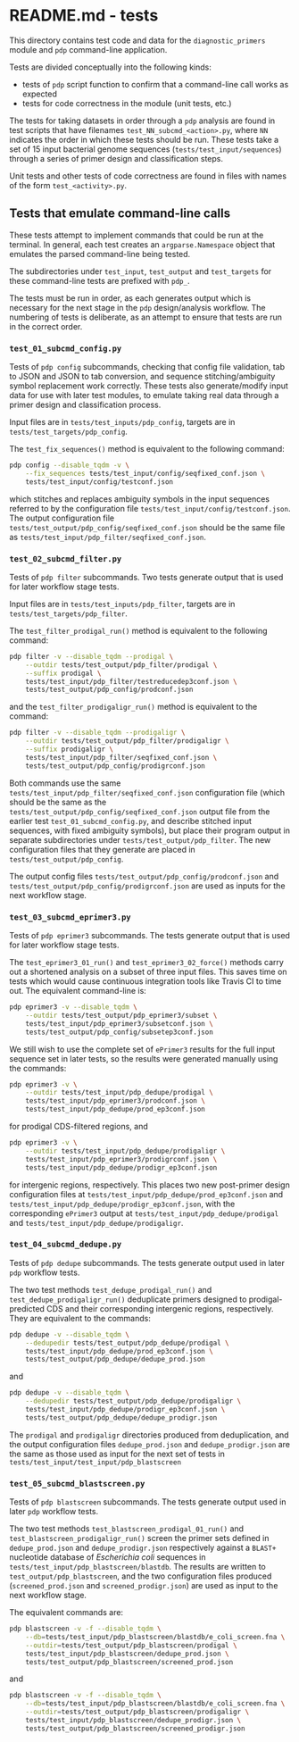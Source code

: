 # README.md - tests

This directory contains test code and data for the `diagnostic_primers` module and `pdp` command-line application.

Tests are divided conceptually into the following kinds:

- tests of `pdp` script function to confirm that a command-line call works as expected
- tests for code correctness in the module (unit tests, etc.)

The tests for taking datasets in order through a `pdp` analysis are found in test scripts that have filenames `test_NN_subcmd_<action>.py`, where `NN` indicates the order in which these tests should be run. These tests take a set of 15 input bacterial genome sequences (`tests/test_input/sequences`) through a series of primer design and classification steps.

Unit tests and other tests of code correctness are found in files with names of the form `test_<activity>.py`.

## Tests that emulate command-line calls

These tests attempt to implement commands that could be run at the terminal. In general, each test creates an `argparse.Namespace` object that emulates the parsed command-line being tested.

The subdirectories under `test_input`, `test_output` and `test_targets` for these command-line tests are prefixed with `pdp_`.

The tests must be run in order, as each generates output which is necessary for the next stage in the `pdp` design/analysis workflow. The numbering of tests is deliberate, as an attempt to ensure that tests are run in the correct order.

### `test_01_subcmd_config.py`

Tests of `pdp config` subcommands, checking that config file validation, tab to JSON and JSON to tab conversion, and sequence stitching/ambiguity symbol replacement work correctly. These tests also generate/modify input data for use with later test modules, to emulate taking real data through a primer design and classification process.

Input files are in `tests/test_inputs/pdp_config`, targets are in `tests/test_targets/pdp_config`.

The `test_fix_sequences()` method is equivalent to the following command:

```bash
pdp config --disable_tqdm -v \
    --fix_sequences tests/test_input/config/seqfixed_conf.json \
    tests/test_input/config/testconf.json
```

which stitches and replaces ambiguity symbols in the input sequences referred to by the configuration file `tests/test_input/config/testconf.json`. The output configuration file `tests/test_output/pdp_config/seqfixed_conf.json` should be the same file as `tests/test_input/pdp_filter/seqfixed_conf.json`.

### `test_02_subcmd_filter.py`

Tests of `pdp filter` subcommands. Two tests generate output that is used for later workflow stage tests.

Input files are in `tests/test_inputs/pdp_filter`, targets are in `tests/test_targets/pdp_filter`.

The `test_filter_prodigal_run()` method is equivalent to the following command:

```bash
pdp filter -v --disable_tqdm --prodigal \
    --outdir tests/test_output/pdp_filter/prodigal \
    --suffix prodigal \
    tests/test_input/pdp_filter/testreducedep3conf.json \
    tests/test_output/pdp_config/prodconf.json
```

and the `test_filter_prodigaligr_run()` method is equivalent to the command:

```bash
pdp filter -v --disable_tqdm --prodigaligr \
    --outdir tests/test_output/pdp_filter/prodigaligr \
    --suffix prodigaligr \
    tests/test_input/pdp_filter/seqfixed_conf.json \
    tests/test_output/pdp_config/prodigrconf.json
```

Both commands use the same `tests/test_input/pdp_filter/seqfixed_conf.json` configuration file (which should be the same as the `tests/test_output/pdp_config/seqfixed_conf.json` output file from the earlier test `test_01_subcmd_config.py`, and describe stitched input sequences, with fixed ambiguity symbols), but place their program output in separate subdirectories under `tests/test_output/pdp_filter`. The new configuration files that they generate are placed in `tests/test_output/pdp_config`.

The output config files `tests/test_output/pdp_config/prodconf.json` and `tests/test_output/pdp_config/prodigrconf.json` are used as inputs for the next workflow stage.

### `test_03_subcmd_eprimer3.py`

Tests of `pdp eprimer3` subcommands. The tests generate output that is used for later workflow stage tests.

The `test_eprimer3_01_run()` and `test_eprimer3_02_force()` methods carry out a shortened analysis on a subset of three input files. This saves time on tests which would cause continuous integration tools like Travis CI to time out. The equivalent command-line is:

```bash
pdp eprimer3 -v --disable_tqdm \
    --outdir tests/test_output/pdp_eprimer3/subset \
    tests/test_input/pdp_eprimer3/subsetconf.json \
    tests/test_output/pdp_config/subsetep3conf.json
```

We still wish to use the complete set of `ePrimer3` results for the full input sequence set in later tests, so the results were generated manually using the commands:

```bash
pdp eprimer3 -v \
    --outdir tests/test_input/pdp_dedupe/prodigal \
    tests/test_input/pdp_eprimer3/prodconf.json \
    tests/test_input/pdp_dedupe/prod_ep3conf.json
```

for prodigal CDS-filtered regions, and

```bash
pdp eprimer3 -v \
    --outdir tests/test_input/pdp_dedupe/prodigaligr \
    tests/test_input/pdp_eprimer3/prodigrconf.json \
    tests/test_input/pdp_dedupe/prodigr_ep3conf.json
```

for intergenic regions, respectively. This places two new post-primer design configuration files at `tests/test_input/pdp_dedupe/prod_ep3conf.json` and `tests/test_input/pdp_dedupe/prodigr_ep3conf.json`, with the corresponding `ePrimer3` output at `tests/test_input/pdp_dedupe/prodigal` and `tests/test_input/pdp_dedupe/prodigaligr`.

### `test_04_subcmd_dedupe.py`

Tests of `pdp dedupe` subcommands. The tests generate output used in later `pdp` workflow tests.

The two test methods `test_dedupe_prodigal_run()` and `test_dedupe_prodigaligr_run()` deduplicate primers designed to prodigal-predicted CDS and their corresponding intergenic regions, respectively. They are equivalent to the commands:

```bash
pdp dedupe -v --disable_tqdm \
    --dedupedir tests/test_output/pdp_dedupe/prodigal \
    tests/test_input/pdp_dedupe/prod_ep3conf.json \
    tests/test_output/pdp_dedupe/dedupe_prod.json
```

and

```bash
pdp dedupe -v --disable_tqdm \
    --dedupedir tests/test_output/pdp_dedupe/prodigaligr \
    tests/test_input/pdp_dedupe/prodigr_ep3conf.json \
    tests/test_output/pdp_dedupe/dedupe_prodigr.json  
```

The `prodigal` and `prodigaligr` directories produced from deduplication, and the output configuration files `dedupe_prod.json` and `dedupe_prodigr.json` are the same as those used as input for the next set of tests in `tests/test_input/test_input/pdp_blastscreen`

### `test_05_subcmd_blastscreen.py`

Tests of `pdp blastscreen` subcommands. The tests generate output used in later `pdp` workflow tests.

The two test methods `test_blastscreen_prodigal_01_run()` and `test_blastscreen_prodigaligr_run()` screen the primer sets defined in `dedupe_prod.json` and `dedupe_prodigr.json` respectively against a `BLAST+` nucleotide database of *Escherichia coli* sequences in `tests/test_input/pdp_blastscreen/blastdb`. The results are written to `test_output/pdp_blastscreen`, and the two configuration files produced (`screened_prod.json` and `screened_prodigr.json`) are used as input to the next workflow stage.

The equivalent commands are:

```bash
pdp blastscreen -v -f --disable_tqdm \
    --db=tests/test_input/pdp_blastscreen/blastdb/e_coli_screen.fna \
    --outdir=tests/test_output/pdp_blastscreen/prodigal \
    tests/test_input/pdp_blastscreen/dedupe_prod.json \
    tests/test_output/pdp_blastscreen/screened_prod.json
```

and

```bash
pdp blastscreen -v -f --disable_tqdm \
    --db=tests/test_input/pdp_blastscreen/blastdb/e_coli_screen.fna \
    --outdir=tests/test_output/pdp_blastscreen/prodigaligr \
    tests/test_input/pdp_blastscreen/dedupe_prodigr.json \
    tests/test_output/pdp_blastscreen/screened_prodigr.json
```